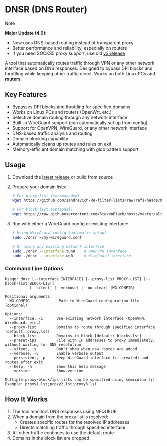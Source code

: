 # DNSR (DNS Router)

> [!NOTE]
> **Major Update (4.0)**: 
> - Now uses DNS-based routing instead of transparent proxy
> - Better performance and reliability, especially on routers
> - If you need SOCKS5 proxy support, use old [v3 release](https://github.com/Jipok/dpi-bypass-proxy/releases/tag/3.0.0)

A tool that automatically routes traffic through VPN or any other network interface based on DNS responses. Designed to bypass DPI blocks and throttling while keeping other traffic direct. Works on both Linux PCs and **routers**.

## Key Features

- Bypasses DPI blocks and throttling for specified domains
- Works on Linux PCs and routers (OpenWrt, etc.)
- Selective domain routing through any network interface
- Built-in WireGuard support (can automatically set up from config)
- Support for OpenVPN, WireGuard, or any other network interface
- DNS-based traffic analysis and routing
- Domain blocking capability
- Automatically cleans up routes and rules on exit
- Memory-efficient domain matching with glob pattern support

## Usage

1. Download the [latest release](https://github.com/Jipok/dpi-bypass-proxy/releases/latest) or build from source
2. Prepare your domain lists:
   ```bash
   # For proxy list (recommended)
   wget https://github.com/1andrevich/Re-filter-lists/raw/refs/heads/main/domains_all.lst -O proxy.lst
   
   # For block list (optional)
   wget https://raw.githubusercontent.com/StevenBlack/hosts/master/alternates/gambling/hosts -O blocks.lst
   ```

3. Run with either a WireGuard config or existing interface:
   ```bash
   # Using WireGuard config (automatic setup)
   sudo ./dnsr ~/my-wireguard.conf
   
   # Or using any existing network interface
   sudo ./dnsr --interface tun0    # OpenVPN interface
   sudo ./dnsr --interface wg0     # WireGuard interface
   ```

### Command Line Options

```
Usage: dnsr [--interface INTERFACE] [--proxy-list PROXY-LIST] [--block-list BLOCK-LIST] 
           [--silent] [--verbose] [--no-clear] [WG-CONFIG]

Positional arguments:
  WG-CONFIG             Path to WireGuard configuration file (optional)

Options:
  --interface, -i      Use existing network interface (OpenVPN, WireGuard, etc.)
  --proxy-list         Domains to route through specified interface [default: proxy.lst]
  --block-list         Domains to block [default: blocks.lst]
  --preset-ips         File with IP addresses to proxy immediately, without waiting for DNS resolution
  --silent, -s         Don't show when new routes are added
  --verbose, -v        Enable verbose output
  --persistent, -p     Keep WireGuard interface (if created) and routes after exit
  --help, -h           Show this help message
  --version            Show version

Multiple proxy/block/ips lists can be specified using semicolon (;)
Example: proxy1.lst;proxy2.lst;proxy3.lst
```

## How It Works

1. The tool monitors DNS responses using NFQUEUE
2. When a domain from the proxy list is resolved:
   - Creates specific routes for the resolved IP addresses
   - Directs matching traffic through specified interface
3. All other traffic continues to use the default route
4. Domains in the block list are dropped

